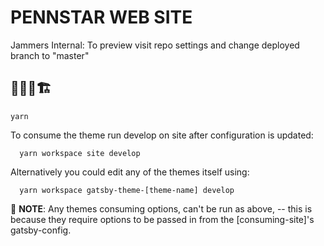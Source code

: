 # PENNSTAR WEB SITE

Jammers Internal:
To preview visit repo settings and change deployed branch to "master"
[](https://github.com/jammersio/pennstar-website/settings)

## 👷‍♂️🚧🏗


```shell
yarn
```

To consume the theme run develop on site after configuration is updated:
```shell
  yarn workspace site develop
```

Alternatively you could edit any of the themes itself using:
```shell
  yarn workspace gatsby-theme-[theme-name] develop
```

🚨 **NOTE**: Any themes consuming options, can't be run as above, -- this is because they require options to be passed in from the [consuming-site]'s gatsby-config.
